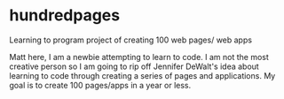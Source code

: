 # hundredpages
Learning to program project of creating 100 web pages/ web apps

Matt here, I am a newbie attempting to learn to code. I am not the most creative person
so I am going to rip off Jennifer DeWalt's idea about learning to code through creating
a series of pages and applications. My goal is to create 100 pages/apps in a year or less.
